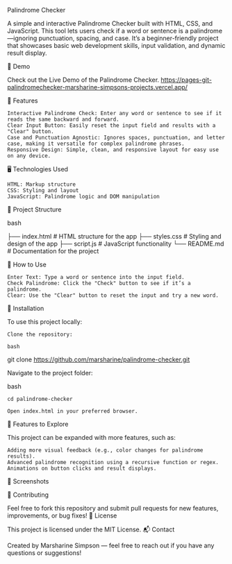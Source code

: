 Palindrome Checker

A simple and interactive Palindrome Checker built with HTML, CSS, and JavaScript. This tool lets users check if a word or sentence is a palindrome—ignoring punctuation, spacing, and case. It’s a beginner-friendly project that showcases basic web development skills, input validation, and dynamic result display.

🚀 Demo

Check out the Live Demo of the Palindrome Checker. https://pages-git-palindromechecker-marsharine-simpsons-projects.vercel.app/

📜 Features

    Interactive Palindrome Check: Enter any word or sentence to see if it reads the same backward and forward.
    Clear Input Button: Easily reset the input field and results with a "Clear" button.
    Case and Punctuation Agnostic: Ignores spaces, punctuation, and letter case, making it versatile for complex palindrome phrases.
    Responsive Design: Simple, clean, and responsive layout for easy use on any device.

🖥️ Technologies Used

    HTML: Markup structure
    CSS: Styling and layout
    JavaScript: Palindrome logic and DOM manipulation

📂 Project Structure

bash

├── index.html      # HTML structure for the app
├── styles.css      # Styling and design of the app
├── script.js       # JavaScript functionality
└── README.md       # Documentation for the project

📖 How to Use

    Enter Text: Type a word or sentence into the input field.
    Check Palindrome: Click the "Check" button to see if it’s a palindrome.
    Clear: Use the "Clear" button to reset the input and try a new word.

🔧 Installation

To use this project locally:

    Clone the repository:

    bash

git clone https://github.com/marsharine/palindrome-checker.git

Navigate to the project folder:

bash

    cd palindrome-checker

    Open index.html in your preferred browser.

🌟 Features to Explore

This project can be expanded with more features, such as:

    Adding more visual feedback (e.g., color changes for palindrome results).
    Advanced palindrome recognition using a recursive function or regex.
    Animations on button clicks and result displays.

📸 Screenshots

🤝 Contributing

Feel free to fork this repository and submit pull requests for new features, improvements, or bug fixes!
📜 License

This project is licensed under the MIT License.
📬 Contact

Created by Marsharine Simpson — feel free to reach out if you have any questions or suggestions!
